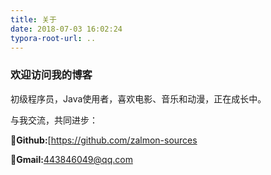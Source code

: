 ```yaml
---
title: 关于
date: 2018-07-03 16:02:24
typora-root-url: ..
---
```


### 欢迎访问我的博客

初级程序员，Java使用者，喜欢电影、音乐和动漫，正在成长中。

与我交流，共同进步：

🐙**Github:**[https://github.com/zalmon-sources

📧**Gmail:**[443846049@qq.com](mailto:443846049@qq.com)

